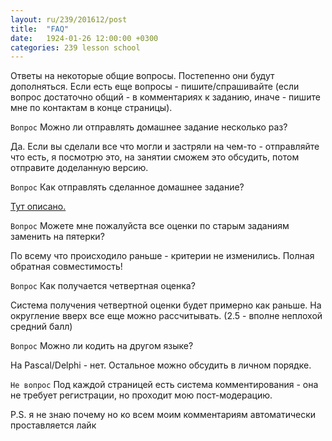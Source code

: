 ```yaml
---
layout: ru/239/201612/post
title:  "FAQ"
date:   1924-01-26 12:00:00 +0300
categories: 239 lesson school
---
```


Ответы на некоторые общие вопросы. Постепенно они будут дополняться. Если есть еще вопросы - пишите/спрашивайте (если вопрос достаточно общий - в комментариях к заданию, иначе - пишите мне по контактам в конце страницы).

`Вопрос` Можно ли отправлять домашнее задание несколько раз?

Да. Если вы сделали все что могли и застряли на чем-то - отправляйте что есть, я посмотрю это, на занятии сможем это обсудить, потом отправите доделанную версию.

`Вопрос` Как отправлять сделанное домашнее задание?

[Тут описано.](/lessons/239/lesson/school/1703/05/16/Patch.html)

`Вопрос` Можете мне пожалуйста все оценки по старым заданиям заменить на пятерки?

По всему что происходило раньше - критерии не изменились. Полная обратная совместимость!

`Вопрос` Как получается четвертная оценка?

Система получения четвертной оценки будет примерно как раньше. На округление вверх все еще можно рассчитывать. (2.5 - вполне неплохой средний балл)

`Вопрос` Можно ли кодить на другом языке?

На Pascal/Delphi - нет. Остальное можно обсудить в личном порядке.

`Не вопрос` Под каждой страницей есть система комментирования - она не требует регистрации, но проходит мою пост-модерацию.

P.S. я не знаю почему но ко всем моим комментариям автоматически проставляется лайк
